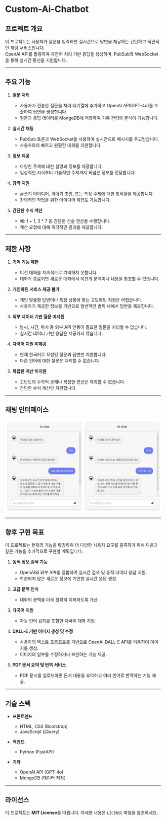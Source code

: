 # Custom-Ai-Chatbot


## 프로젝트 개요


이 프로젝트는 사용자가 질문을 입력하면 실시간으로 답변을 제공하는 간단하고 직관적인 채팅 서비스입니다.  
OpenAI API를 활용하여 자연어 처리 기반 응답을 생성하며, PubSub와 WebSocket을 통해 실시간 통신을 지원합니다.


---


## 주요 기능


1. **질문 처리**
   - 사용자가 전송한 질문을 처리 대기열에 추가하고 OpenAI API(GPT-4o)를 호출하여 답변을 생성합니다.   
   - 질문과 응답 데이터를 MongoDB에 저장하여 기록 관리와 분석이 가능합니다.

2. **실시간 채팅**
   - PubSub 토큰과 WebSocket을 사용하여 실시간으로 메시지를 주고받습니다.
   - 사용자와의 빠르고 원활한 대화를 지원합니다.

3. **정보 제공**
   - 다양한 주제에 대한 설명과 정보를 제공합니다.
   - 일상적인 지식부터 기술적인 주제까지 폭넓은 정보를 전달합니다.

4. **창작 지원**
   - 글쓰기 아이디어, 이야기 초안, 또는 특정 주제에 대한 창작물을 제공합니다.
   - 창의적인 작업을 위한 아이디어 제안도 가능합니다.

5. **간단한 수식 계산**
   - 예: 1 + 1, 3 * 7 등 간단한 산술 연산을 수행합니다.
   - 계산 요청에 대해 즉각적인 결과를 제공합니다.


---


## 제한 사항

1. **기억 기능 제한**
   - 이전 대화를 지속적으로 기억하지 못합니다.
   - 대화가 종료되면 새로운 대화에서 이전의 문맥이나 내용을 참조할 수 없습니다.

2. **개인화된 서비스 제공 불가**
   - 개인 맞춤형 답변이나 특정 상황에 맞는 고도화된 지원은 어렵습니다.
   - 사용자가 제공한 정보를 기반으로 일반적인 범위 내에서 답변을 제공합니다.

3. **외부 데이터 기반 질문 미지원**
   - 날씨, 시간, 위치 등 외부 API 연동이 필요한 질문을 처리할 수 없습니다.
   - 실시간 데이터 기반 응답은 제공하지 않습니다.

4. **다국어 지원 미제공**
   - 현재 한국어로 작성된 질문과 답변만 지원합니다.
   - 다른 언어에 대한 질문은 처리할 수 없습니다.

5. **복잡한 계산 미지원**
   - 고난도의 수학적 문제나 복잡한 연산은 처리할 수 없습니다.
   - 간단한 수식 계산만 지원합니다.


---


## 채팅 인터페이스

![Chat UI Screenshot](image/chatbot.png)


---


## 향후 구현 목표


이 프로젝트는 현재의 기능을 확장하여 더 다양한 사용자 요구를 충족하기 위해 다음과 같은 기능을 추가적으로 구현할 계획입니다:

1. **동적 정보 검색 기능**
   - OpenAI와 외부 API를 결합하여 실시간 검색 및 동적 데이터 응답 지원.
   - 학습되지 않은 새로운 정보에 기반한 실시간 응답 생성.

2. **고급 문맥 인식**
   - 대화의 문맥을 더욱 정확히 이해하도록 개선.

3. **다국어 지원**
   - 자동 언어 감지를 포함한 다국어 대화 지원.

4. **DALL-E 기반 이미지 생성 및 수정**
   - 사용자의 텍스트 프롬프트를 기반으로 OpenAI DALL-E API를 이용하여 이미지를 생성.
   - 이미지의 일부를 수정하거나 보완하는 기능 제공.

5. **PDF 문서 요약 및 번역 서비스**
   - PDF 문서를 업로드하면 문서 내용을 요약하고 여러 언어로 번역하는 기능 제공.


---


## 기술 스택


- **프론트엔드**
  - HTML, CSS (Bootstrap)
  - JavaScript (jQuery)

- **백엔드**
  - Python (FastAPI)

- **기타**
  - OpenAI API (GPT-4o)
  - MongoDB (데이터 저장)


---


## 라이선스

이 프로젝트는 **MIT License**를 따릅니다. 자세한 내용은 `LICENSE` 파일을 참조하세요.
